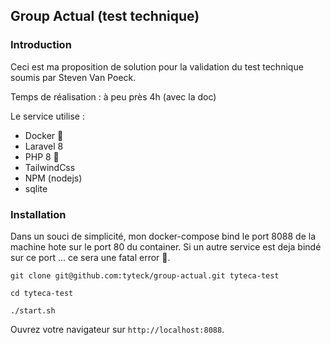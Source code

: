 ## Group Actual (test technique)

### Introduction

Ceci est ma proposition de solution pour la validation du test technique soumis par Steven Van Poeck.

Temps de réalisation : à peu près 4h (avec la doc)

Le service utilise :
- Docker 🐳
- Laravel 8
- PHP 8 🐘
- TailwindCss
- NPM (nodejs)
- sqlite 

### Installation

Dans un souci de simplicité, mon docker-compose bind le port 8088 de la machine hote sur le port 80 du container. Si un autre service est deja bindé sur ce port ... ce sera une fatal error 👾.


```
git clone git@github.com:tyteck/group-actual.git tyteca-test

cd tyteca-test

./start.sh
```
Ouvrez votre navigateur sur `http://localhost:8088`.
